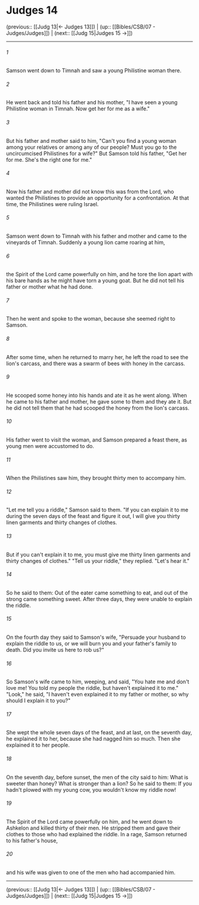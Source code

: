 # Judges 14

(previous:: [[Judg 13|← Judges 13]]) | (up:: [[Bibles/CSB/07 - Judges/Judges]]) | (next:: [[Judg 15|Judges 15 →]])

***


###### 1 
Samson went down to Timnah and saw a young Philistine woman there. 

###### 2 
He went back and told his father and his mother, "I have seen a young Philistine woman in Timnah. Now get her for me as a wife." 

###### 3 
But his father and mother said to him, "Can't you find a young woman among your relatives or among any of our people? Must you go to the uncircumcised Philistines for a wife?" But Samson told his father, "Get her for me. She's the right one for me." 

###### 4 
Now his father and mother did not know this was from the Lord, who wanted the Philistines to provide an opportunity for a confrontation. At that time, the Philistines were ruling Israel. 

###### 5 
Samson went down to Timnah with his father and mother and came to the vineyards of Timnah. Suddenly a young lion came roaring at him, 

###### 6 
the Spirit of the Lord came powerfully on him, and he tore the lion apart with his bare hands as he might have torn a young goat. But he did not tell his father or mother what he had done. 

###### 7 
Then he went and spoke to the woman, because she seemed right to Samson. 

###### 8 
After some time, when he returned to marry her, he left the road to see the lion's carcass, and there was a swarm of bees with honey in the carcass. 

###### 9 
He scooped some honey into his hands and ate it as he went along. When he came to his father and mother, he gave some to them and they ate it. But he did not tell them that he had scooped the honey from the lion's carcass. 

###### 10 
His father went to visit the woman, and Samson prepared a feast there, as young men were accustomed to do. 

###### 11 
When the Philistines saw him, they brought thirty men to accompany him. 

###### 12 
"Let me tell you a riddle," Samson said to them. "If you can explain it to me during the seven days of the feast and figure it out, I will give you thirty linen garments and thirty changes of clothes. 

###### 13 
But if you can't explain it to me, you must give me thirty linen garments and thirty changes of clothes." "Tell us your riddle," they replied. "Let's hear it." 

###### 14 
So he said to them: Out of the eater came something to eat, and out of the strong came something sweet. After three days, they were unable to explain the riddle. 

###### 15 
On the fourth day they said to Samson's wife, "Persuade your husband to explain the riddle to us, or we will burn you and your father's family to death. Did you invite us here to rob us?" 

###### 16 
So Samson's wife came to him, weeping, and said, "You hate me and don't love me! You told my people the riddle, but haven't explained it to me." "Look," he said, "I haven't even explained it to my father or mother, so why should I explain it to you?" 

###### 17 
She wept the whole seven days of the feast, and at last, on the seventh day, he explained it to her, because she had nagged him so much. Then she explained it to her people. 

###### 18 
On the seventh day, before sunset, the men of the city said to him: What is sweeter than honey? What is stronger than a lion? So he said to them: If you hadn't plowed with my young cow, you wouldn't know my riddle now! 

###### 19 
The Spirit of the Lord came powerfully on him, and he went down to Ashkelon and killed thirty of their men. He stripped them and gave their clothes to those who had explained the riddle. In a rage, Samson returned to his father's house, 

###### 20 
and his wife was given to one of the men who had accompanied him.

***

(previous:: [[Judg 13|← Judges 13]]) | (up:: [[Bibles/CSB/07 - Judges/Judges]]) | (next:: [[Judg 15|Judges 15 →]])
